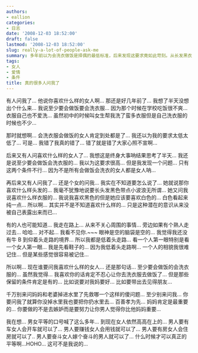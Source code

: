 ```yaml
---
authors:
- eallion
categories:
- 日志
date: '2008-12-03 18:52:00'
draft: false
lastmod: '2008-12-03 18:52:00'
slug: really-a-lot-of-people-ask-me
summary: 多年前以为会洗衣做饭是择偶的最低标准，后来发现这要求竟如此苛刻。从长发黑衣到孝顺母亲，潜意识的偏好逐渐浮现。低头走路先看鞋，细节比相貌更易铭记。如今仍坚持基础条件，但真心喜欢时又舍不得让对方操劳。男女平等口号响亮，现实却依旧失衡。别问落水救谁的蠢问题，孝道永远优先！
tags:
- 女人
- 爱情
- 条件
title: 真的很多人问我了
---
```

有人问我了...
他说你喜欢什么样的女人啊...
那还是好几年前了...
我想了半天没想出个什么来...
我说至少要会做饭要会洗衣服...
因为那个时候在学校吃饭很不爽...
衣服自己也不爱洗...
虽然初中的时候叫女生帮我洗了蛮多衣服但是自己洗衣服的时候也不少...

那时就想啊...
会洗衣服会做饭的女人肯定到处都是了...
我还以为我的要求太低太低了...
可是...
我错了我真的错了...
错了就是错了大家心照不宣啊...

后来又有人问喜欢什么样的女人了...
我想这是终身大事呐结果思考了半天...
我还是说至少要会做饭会洗衣服的...
我以为这要求很高...
但是我发现一个问题...
只有这两个条件不行...
因为不是所有会做饭会洗衣的女人都是女人呐...

再后来又有人问我了...
还是个女的问我...
我实在不知道要怎么说了...
她就说那你喜欢什么样头发的... 我毫不犹豫地说要长头发黑色带点小波浪无所谓...
她又问我说喜欢什么样衣服的... 我说我喜欢黑色的但是她应该要喜欢白色的... 白色看起来纯一点...
所以啊... 其实并不是不知道喜欢什么样的... 只是这种潜在的意识从来没被自己表露出来而已...

有的人也可能知道...
我走在路上...
从来不关心周围的事情...
旁边如果有个熟人走过去...
哈哈... 对不起... 我看不见你.~~~
眼神是空的脑袋是空的...
我觉得我还没有牛 B 到仰着头走路的境界...
所以我都是低着头走路...
看一个人第一眼特别是看一个女人第一眼...
我是先看鞋子的...
因为我低着头走路啊...
一个人的相貌我很难记住...
但是某些感觉很容易被记住...

所以啊...
现在谁要问我喜欢什么样的女人...
还是那句话...
至少要会做饭的会洗衣服的...
虽然我觉得...
我喜欢你的话肯定不忍心让你去洗衣服去做饭了...
但是那些保留的条件肯定是有的...
比如说要对我妈要好...
比如要带出去见得朋友...

千万别来问妈妈和老婆掉进水里了先救哪一个这样的傻问题...
至少别来问我... 你要问我了就算你没掉水里我也要把你扔水里去...
百善孝为先... 妈妈肯定是最重要的...
你要做的不是去嫉妒而是要努力让你男人觉得你比他妈妈重要...

我在想...
男女平等的口号喊了这么多年...
到现在女人依然高高在上的...
男人要有车女人会开车就可以了...
男人要赚钱女人会用钱就可以了...
男人要有房女人会住房就可以了..
男人要奋斗女人嫁个奋斗的男人就可以了...
什么时候才可以真正的平等啊...HOHO... 这可不是我说的...